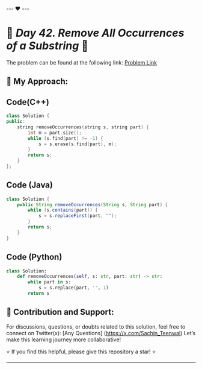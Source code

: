 --- ❤️ ---

# 🚀 _Day 42.  Remove All Occurrences of a Substring_ 🧠


The problem can be found at the following link: [Problem Link](https://leetcode.com/problems/remove-all-occurrences-of-a-substring/submissions/1539340380/?envType=daily-question&envId=2025-02-11)

## 🎯 **My Approach:**


## Code(C++)
```cpp
class Solution {
public:
    string removeOccurrences(string s, string part) {
        int m = part.size();
        while (s.find(part) != -1) {
            s = s.erase(s.find(part), m);
        }
        return s;
    }
};
```

## Code (Java)

```java
class Solution {
    public String removeOccurrences(String s, String part) {
        while (s.contains(part)) {
            s = s.replaceFirst(part, "");
        }
        return s;
    }
}
```

## Code (Python)

```python
class Solution:
    def removeOccurrences(self, s: str, part: str) -> str:
        while part in s:
            s = s.replace(part, '', 1)
        return s
```



## 🎯 **Contribution and Support:**

For discussions, questions, or doubts related to this solution, feel free to connect on Twitter(x): [Any Questions] (https://x.com/Sachin_Teenwal) Let’s make this learning journey more collaborative!

⭐ If you find this helpful, please give this repository a star! ⭐

---
